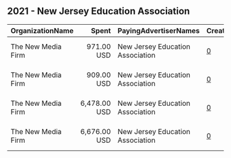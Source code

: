 ## 2021 - New Jersey Education Association 
|OrganizationName|Spent|PayingAdvertiserNames|CreativeUrls|Impressions|Genders|AgeBrackets|CountryCodes|BillingAddresses|CandidateBallotInformation|
|:---|---:|:---|:---|---:|:---|:---|:---|:---|:---|
|The New Media Firm|971.00 USD|New Jersey Education Association|[0](https://www.snap.com/political-ads/asset/efd288384c8835b484efcbc0608c992401ac25ff17f148b231cc89358048c2ea?mediaType=mp4)|157,672||18+|united states|"1730 Rhode Island Ave, NW Ste 213,Washington,20036,US"|New Jersey Education Association|
|The New Media Firm|909.00 USD|New Jersey Education Association|[0](https://www.snap.com/political-ads/asset/32129ffbe2a70472dca4ed6c07c9b1d96efe6f8982c0e34a6804cf612bb00612?mediaType=mp4)|135,556||18+|united states|"1730 Rhode Island Ave, NW Ste 213,Washington,20036,US"|New Jersey Education Association|
|The New Media Firm|6,478.00 USD|New Jersey Education Association|[0](https://www.snap.com/political-ads/asset/c6857a1975476dc2db7a2870412b757aeb45314fa2ae6840097c91b9c6c29d99?mediaType=mp4)|987,101||18+|united states|"1730 Rhode Island Ave, NW Ste 213,Washington,20036,US"|New Jersey Education Association|
|The New Media Firm|6,676.00 USD|New Jersey Education Association|[0](https://www.snap.com/political-ads/asset/269389a44a8631283f7b719b03be9715902b4ca1aa5d2da0b3c55546f1562d71?mediaType=mp4)|756,069||18+|united states|"1730 Rhode Island Ave, NW Ste 213,Washington,20036,US"|New Jersey Education Association|
